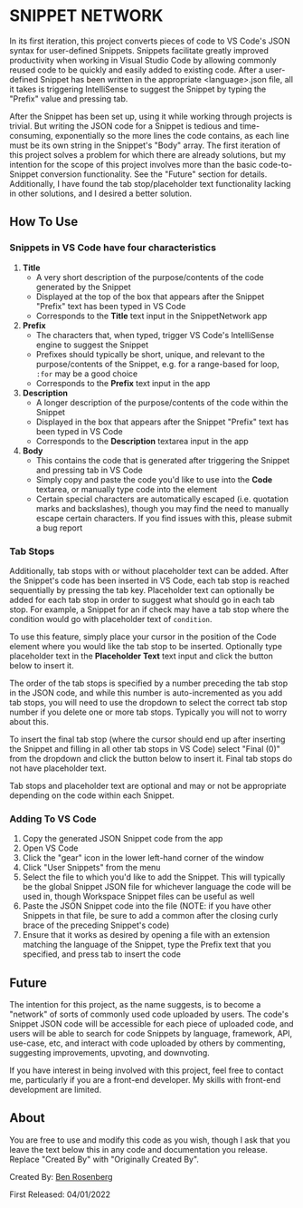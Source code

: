 # SNIPPET NETWORK

In its first iteration, this project converts pieces of code to VS Code's JSON syntax for user-defined Snippets. Snippets facilitate greatly improved productivity when working in Visual Studio Code by allowing commonly reused code to be quickly and easily added to existing code. After a user-defined Snippet has been written in the appropriate \<language\>.json file, all it takes is triggering IntelliSense to suggest the Snippet by typing the "Prefix" value and pressing tab.

After the Snippet has been set up, using it while working through projects is trivial. But writing the JSON code for a Snippet is tedious and time-consuming, exponentially so the more lines the code contains, as each line must be its own string in the Snippet's "Body" array. The first iteration of this project solves a problem for which there are already solutions, but my intention for the scope of this project involves more than the basic code-to-Snippet conversion functionality. See the "Future" section for details. Additionally, I have found the tab stop/placeholder text functionality lacking in other solutions, and I desired a better solution.

## How To Use

### Snippets in VS Code have four characteristics
  
1. __Title__
    - A very short description of the purpose/contents of the code generated by the Snippet
    - Displayed at the top of the box that appears after the Snippet "Prefix" text has been typed in VS Code
    - Corresponds to the __Title__ text input in the SnippetNetwork app
2. __Prefix__
    - The characters that, when typed, trigger VS Code's IntelliSense engine to suggest the Snippet
    - Prefixes should typically be short, unique, and relevant to the purpose/contents of the Snippet, e.g. for a range-based for loop, `:for` may be a good choice
    - Corresponds to the __Prefix__ text input in the app
3. __Description__
    - A longer description of the purpose/contents of the code within the Snippet
    - Displayed in the box that appears after the Snippet "Prefix" text has been typed in VS Code
    - Corresponds to the __Description__ textarea input in the app
4. __Body__
    - This contains the code that is generated after triggering the Snippet and pressing tab in VS Code
    - Simply copy and paste the code you'd like to use into the __Code__ textarea, or manually type code into the element
    - Certain special characters are automatically escaped (i.e. quotation marks and backslashes), though you may find the need to manually escape certain characters. If you find issues with this, please submit a bug report

### Tab Stops

Additionally, tab stops with or without placeholder text can be added. After the Snippet's code has been inserted in VS Code, each tab stop is reached sequentially by pressing the tab key. Placeholder text can optionally be added for each tab stop in order to suggest what should go in each tab stop. For example, a Snippet for an if check may have a tab stop where the condition would go with placeholder text of `condition`.

To use this feature, simply place your cursor in the position of the Code element where you would like the tab stop to be inserted. Optionally type placeholder text in the __Placeholder Text__ text input and click the button below to insert it.

The order of the tab stops is specified by a number preceding the tab stop in the JSON code, and while this number is auto-incremented as you add tab stops, you will need to use the dropdown to select the correct tab stop number if you delete one or more tab stops. Typically you will not to worry about this.

To insert the final tab stop (where the cursor should end up after inserting the Snippet and filling in all other tab stops in VS Code) select "Final (0)" from the dropdown and click the button below to insert it. Final tab stops do not have placeholder text.

Tab stops and placeholder text are optional and may or not be appropriate depending on the code within each Snippet.

### Adding To VS Code

1. Copy the generated JSON Snippet code from the app
2. Open VS Code
3. Click the "gear" icon in the lower left-hand corner of the window
4. Click "User Snippets" from the menu
5. Select the file to which you'd like to add the Snippet. This will typically be the global Snippet JSON file for whichever language the code will be used in, though Workspace Snippet files can be useful as well
6. Paste the JSON Snippet code into the file (NOTE: if you have other Snippets in that file, be sure to add a common after the closing curly brace of the preceding Snippet's code)
7. Ensure that it works as desired by opening a file with an extension matching the language of the Snippet, type the Prefix text that you specified, and press tab to insert the code

## Future

The intention for this project, as the name suggests, is to become a "network" of sorts of commonly used code uploaded by users. The code's Snippet JSON code will be accessible for each piece of uploaded code, and users will be able to search for code Snippets by language, framework, API, use-case, etc, and interact with code uploaded by others by commenting, suggesting improvements, upvoting, and downvoting.

If you have interest in being involved with this project, feel free to contact me, particularly if you are a front-end developer. My skills with front-end development are limited.

## About

You are free to use and modify this code as you wish, though I ask that you leave the text below this in any code and documentation you release. Replace "Created By" with "Originally Created By".

Created By: [Ben Rosenberg](www.linkedin.com/in/ben-rosenberg-688a60213)

First Released: 04/01/2022
